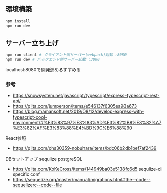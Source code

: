 ## 環境構築

```sh
npm install
npm run dev
```

## サーバー立ち上げ
```sh
npm run client # クライアント側サーバー(webpack)起動 :8080
npm run dev # バックエンド側サーバー起動 :3000
```

localhost:8080で開発進めるすすめる

### 参考
- https://snowsystem.net/javascript/typescript/express-typescript-rest-api/
- https://qiita.com/jumperson/items/e546137f6305ea98a673
- https://blog.mamansoft.net/2019/08/12/develop-express-with-typescript-cool-environment/#%E3%83%97%E3%83%AD%E3%82%B8%E3%82%A7%E3%82%AF%E3%83%88%E4%BD%9C%E6%88%90

React参照
- https://qiita.com/ohs30359-nobuhara/items/bdc06b2db1bef7af2439

DBセットアップ sequlize postgreSQL
- https://qiita.com/KoKeCross/items/144949ba03e5138fc6d5
sequlize-cli specific conf
- https://sequelize.org/master/manual/migrations.html#the--code--sequelizerc--code--file

